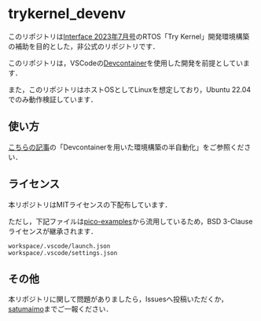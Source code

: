 # trykernel_devenv

このリポジトリは[Interface 2023年7月号](https://interface.cqpub.co.jp/magazine/202307/)のRTOS「Try Kernel」開発環境構築の補助を目的とした，非公式のリポジトリです．

このリポジトリは，VSCodeの[Devcontainer](https://code.visualstudio.com/docs/devcontainers/containers)を使用した開発を前提としています．

また，このリポジトリはホストOSとしてLinuxを想定しており，Ubuntu 22.04でのみ動作検証しています．

## 使い方
[こちらの記事](https://satumaimo-10.hatenablog.com/entry/2023/08/11/211126)の「Devcontainerを用いた環境構築の半自動化」をご参照ください．

## ライセンス
本リポジトリはMITライセンスの下配布しています．

ただし，下記ファイルは[pico-examples](https://github.com/raspberrypi/pico-examples)から流用しているため，BSD 3-Clauseライセンスが継承されます．
```
workspace/.vscode/launch.json
workspace/.vscode/settings.json
```

## その他
本リポジトリに関して問題がありましたら，Issuesへ投稿いただくか，[satumaimo](https://twitter.com/Satumaimo_10)までご一報ください．

